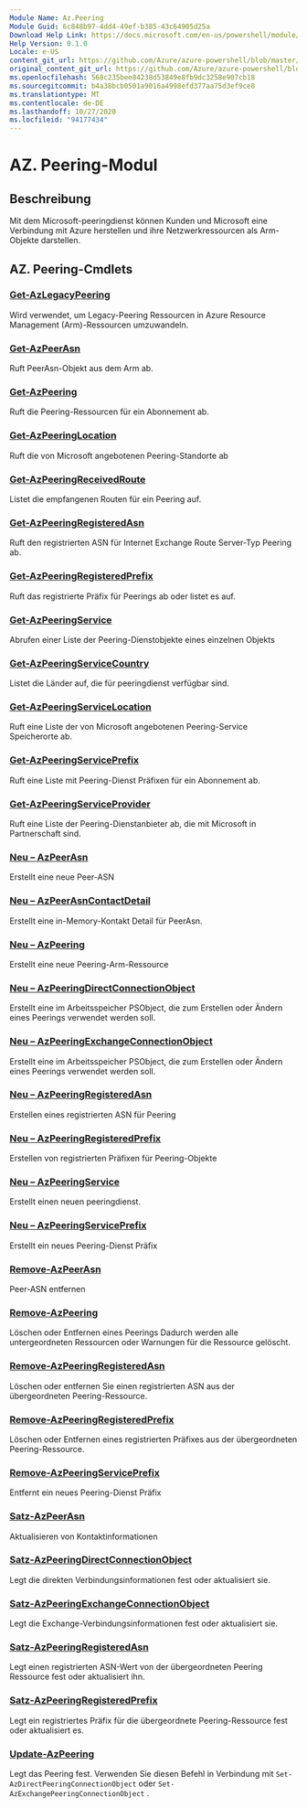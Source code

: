 ```yaml
---
Module Name: Az.Peering
Module Guid: 6c848b97-4dd4-49ef-b385-43c64905d25a
Download Help Link: https://docs.microsoft.com/en-us/powershell/module/az.peering.md
Help Version: 0.1.0
Locale: e-US
content_git_url: https://github.com/Azure/azure-powershell/blob/master/src/Peering/Peering/help/Az.Peering.md
original_content_git_url: https://github.com/Azure/azure-powershell/blob/master/src/Peering/Peering/help/Az.Peering.md
ms.openlocfilehash: 568c235bee84238d53849e8fb9dc3258e907cb18
ms.sourcegitcommit: b4a38bcb0501a9016a4998efd377aa75d3ef9ce8
ms.translationtype: MT
ms.contentlocale: de-DE
ms.lasthandoff: 10/27/2020
ms.locfileid: "94177434"
---
```

# AZ. Peering-Modul
## Beschreibung
Mit dem Microsoft-peeringdienst können Kunden und Microsoft eine Verbindung mit Azure herstellen und ihre Netzwerkressourcen als Arm-Objekte darstellen.

## AZ. Peering-Cmdlets
### [Get-AzLegacyPeering](Get-AzLegacyPeering.md)
Wird verwendet, um Legacy-Peering Ressourcen in Azure Resource Management (Arm)-Ressourcen umzuwandeln. 

### [Get-AzPeerAsn](Get-AzPeerAsn.md)
Ruft PeerAsn-Objekt aus dem Arm ab.

### [Get-AzPeering](Get-AzPeering.md)
Ruft die Peering-Ressourcen für ein Abonnement ab.

### [Get-AzPeeringLocation](Get-AzPeeringLocation.md)
Ruft die von Microsoft angebotenen Peering-Standorte ab

### [Get-AzPeeringReceivedRoute](Get-AzPeeringReceivedRoute.md)
Listet die empfangenen Routen für ein Peering auf.

### [Get-AzPeeringRegisteredAsn](Get-AzPeeringRegisteredAsn.md)
Ruft den registrierten ASN für Internet Exchange Route Server-Typ Peering ab.

### [Get-AzPeeringRegisteredPrefix](Get-AzPeeringRegisteredPrefix.md)
Ruft das registrierte Präfix für Peerings ab oder listet es auf.

### [Get-AzPeeringService](Get-AzPeeringService.md)
Abrufen einer Liste der Peering-Dienstobjekte eines einzelnen Objekts

### [Get-AzPeeringServiceCountry](Get-AzPeeringServiceCountry.md)
Listet die Länder auf, die für peeringdienst verfügbar sind.

### [Get-AzPeeringServiceLocation](Get-AzPeeringServiceLocation.md)
Ruft eine Liste der von Microsoft angebotenen Peering-Service Speicherorte ab.

### [Get-AzPeeringServicePrefix](Get-AzPeeringServicePrefix.md)
Ruft eine Liste mit Peering-Dienst Präfixen für ein Abonnement ab.

### [Get-AzPeeringServiceProvider](Get-AzPeeringServiceProvider.md)
Ruft eine Liste der Peering-Dienstanbieter ab, die mit Microsoft in Partnerschaft sind.

### [Neu – AzPeerAsn](New-AzPeerAsn.md)
Erstellt eine neue Peer-ASN 

### [Neu – AzPeerAsnContactDetail](New-AzPeerAsnContactDetail.md)
Erstellt eine in-Memory-Kontakt Detail für PeerAsn. 

### [Neu – AzPeering](New-AzPeering.md)
Erstellt eine neue Peering-Arm-Ressource

### [Neu – AzPeeringDirectConnectionObject](New-AzPeeringDirectConnectionObject.md)
Erstellt eine im Arbeitsspeicher PSObject, die zum Erstellen oder Ändern eines Peerings verwendet werden soll.

### [Neu – AzPeeringExchangeConnectionObject](New-AzPeeringExchangeConnectionObject.md)
Erstellt eine im Arbeitsspeicher PSObject, die zum Erstellen oder Ändern eines Peerings verwendet werden soll.

### [Neu – AzPeeringRegisteredAsn](New-AzPeeringRegisteredAsn.md)
Erstellen eines registrierten ASN für Peering

### [Neu – AzPeeringRegisteredPrefix](New-AzPeeringRegisteredPrefix.md)
Erstellen von registrierten Präfixen für Peering-Objekte

### [Neu – AzPeeringService](New-AzPeeringService.md)
Erstellt einen neuen peeringdienst.

### [Neu – AzPeeringServicePrefix](New-AzPeeringServicePrefix.md)
Erstellt ein neues Peering-Dienst Präfix

### [Remove-AzPeerAsn](Remove-AzPeerAsn.md)
Peer-ASN entfernen

### [Remove-AzPeering](Remove-AzPeering.md)
Löschen oder Entfernen eines Peerings Dadurch werden alle untergeordneten Ressourcen oder Warnungen für die Ressource gelöscht.

### [Remove-AzPeeringRegisteredAsn](Remove-AzPeeringRegisteredAsn.md)
Löschen oder entfernen Sie einen registrierten ASN aus der übergeordneten Peering-Ressource.

### [Remove-AzPeeringRegisteredPrefix](Remove-AzPeeringRegisteredPrefix.md)
Löschen oder Entfernen eines registrierten Präfixes aus der übergeordneten Peering-Ressource.

### [Remove-AzPeeringServicePrefix](Remove-AzPeeringServicePrefix.md)
Entfernt ein neues Peering-Dienst Präfix

### [Satz-AzPeerAsn](Set-AzPeerAsn.md)
Aktualisieren von Kontaktinformationen

### [Satz-AzPeeringDirectConnectionObject](Set-AzPeeringDirectConnectionObject.md)
Legt die direkten Verbindungsinformationen fest oder aktualisiert sie. 

### [Satz-AzPeeringExchangeConnectionObject](Set-AzPeeringExchangeConnectionObject.md)
Legt die Exchange-Verbindungsinformationen fest oder aktualisiert sie. 

### [Satz-AzPeeringRegisteredAsn](Set-AzPeeringRegisteredAsn.md)
Legt einen registrierten ASN-Wert von der übergeordneten Peering Ressource fest oder aktualisiert ihn.

### [Satz-AzPeeringRegisteredPrefix](Set-AzPeeringRegisteredPrefix.md)
Legt ein registriertes Präfix für die übergeordnete Peering-Ressource fest oder aktualisiert es.

### [Update-AzPeering](Update-AzPeering.md)
Legt das Peering fest. Verwenden Sie diesen Befehl in Verbindung mit `Set-AzDirectPeeringConnectionObject` oder `Set-AzExchangePeeringConnectionObject` .

